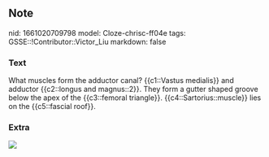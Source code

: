 ## Note
nid: 1661020709798
model: Cloze-chrisc-ff04e
tags: GSSE::!Contributor::Victor_Liu
markdown: false

### Text
What muscles form the adductor canal? {{c1::Vastus medialis}} and
adductor {{c2::longus and magnus::2}}. They form a gutter shaped
groove below the apex of the {{c3::femoral triangle}}.
{{c4::Sartorius::muscle}} lies on the {{c5::fascial roof}}.

### Extra
<div>
  <div><img src=
  "paste-9e79155006c27142feeeeb43b6d3badf6e9d7f16.jpg"></div>
</div>
